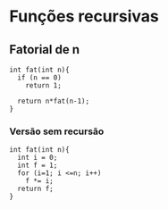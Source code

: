 # Funções recursivas

## Fatorial de n

```
int fat(int n){
  if (n == 0) 
    return 1;
  
  return n*fat(n-1);
}
```

### Versão sem recursão
```
int fat(int n){
  int i = 0; 
  int f = 1;
  for (i=1; i <=n; i++) 
    f *= i;
  return f;
}
```

